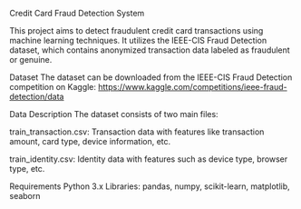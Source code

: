 Credit Card Fraud Detection System


This project aims to detect fraudulent credit card transactions using machine learning techniques. It utilizes the IEEE-CIS Fraud Detection dataset, which contains anonymized transaction data labeled as fraudulent or genuine.

Dataset
The dataset can be downloaded from the IEEE-CIS Fraud Detection competition on Kaggle: https://www.kaggle.com/competitions/ieee-fraud-detection/data

Data Description
The dataset consists of two main files:

train_transaction.csv: Transaction data with features like transaction amount, card type, device information, etc.

train_identity.csv: Identity data with features such as device type, browser type, etc.

Requirements
Python 3.x
Libraries: pandas, numpy, scikit-learn, matplotlib, seaborn
